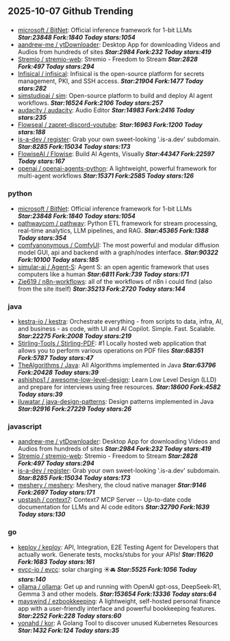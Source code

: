 ## 2025-10-07 Github Trending

### 
* [microsoft / BitNet](https://github.com/microsoft/BitNet): Official inference framework for 1-bit LLMs ***Star:23848 Fork:1840 Today stars:1054***
* [aandrew-me / ytDownloader](https://github.com/aandrew-me/ytDownloader): Desktop App for downloading Videos and Audios from hundreds of sites ***Star:2984 Fork:232 Today stars:419***
* [Stremio / stremio-web](https://github.com/Stremio/stremio-web): Stremio - Freedom to Stream ***Star:2828 Fork:497 Today stars:294***
* [Infisical / infisical](https://github.com/Infisical/infisical): Infisical is the open-source platform for secrets management, PKI, and SSH access. ***Star:21904 Fork:1477 Today stars:282***
* [simstudioai / sim](https://github.com/simstudioai/sim): Open-source platform to build and deploy AI agent workflows. ***Star:16524 Fork:2106 Today stars:257***
* [audacity / audacity](https://github.com/audacity/audacity): Audio Editor ***Star:14983 Fork:2416 Today stars:235***
* [Flowseal / zapret-discord-youtube](https://github.com/Flowseal/zapret-discord-youtube):  ***Star:16963 Fork:1200 Today stars:188***
* [is-a-dev / register](https://github.com/is-a-dev/register): Grab your own sweet-looking '.is-a.dev' subdomain. ***Star:8285 Fork:15034 Today stars:173***
* [FlowiseAI / Flowise](https://github.com/FlowiseAI/Flowise): Build AI Agents, Visually ***Star:44347 Fork:22597 Today stars:167***
* [openai / openai-agents-python](https://github.com/openai/openai-agents-python): A lightweight, powerful framework for multi-agent workflows ***Star:15371 Fork:2585 Today stars:126***

### python
* [microsoft / BitNet](https://github.com/microsoft/BitNet): Official inference framework for 1-bit LLMs ***Star:23848 Fork:1840 Today stars:1054***
* [pathwaycom / pathway](https://github.com/pathwaycom/pathway): Python ETL framework for stream processing, real-time analytics, LLM pipelines, and RAG. ***Star:45365 Fork:1388 Today stars:354***
* [comfyanonymous / ComfyUI](https://github.com/comfyanonymous/ComfyUI): The most powerful and modular diffusion model GUI, api and backend with a graph/nodes interface. ***Star:90322 Fork:10100 Today stars:185***
* [simular-ai / Agent-S](https://github.com/simular-ai/Agent-S): Agent S: an open agentic framework that uses computers like a human ***Star:6811 Fork:739 Today stars:171***
* [Zie619 / n8n-workflows](https://github.com/Zie619/n8n-workflows): all of the workflows of n8n i could find (also from the site itself) ***Star:35213 Fork:2720 Today stars:144***

### java
* [kestra-io / kestra](https://github.com/kestra-io/kestra): Orchestrate everything - from scripts to data, infra, AI, and business - as code, with UI and AI Copilot. Simple. Fast. Scalable. ***Star:22275 Fork:2008 Today stars:219***
* [Stirling-Tools / Stirling-PDF](https://github.com/Stirling-Tools/Stirling-PDF): #1 Locally hosted web application that allows you to perform various operations on PDF files ***Star:68351 Fork:5787 Today stars:47***
* [TheAlgorithms / Java](https://github.com/TheAlgorithms/Java): All Algorithms implemented in Java ***Star:63796 Fork:20428 Today stars:39***
* [ashishps1 / awesome-low-level-design](https://github.com/ashishps1/awesome-low-level-design): Learn Low Level Design (LLD) and prepare for interviews using free resources. ***Star:18600 Fork:4582 Today stars:39***
* [iluwatar / java-design-patterns](https://github.com/iluwatar/java-design-patterns): Design patterns implemented in Java ***Star:92916 Fork:27229 Today stars:26***

### javascript
* [aandrew-me / ytDownloader](https://github.com/aandrew-me/ytDownloader): Desktop App for downloading Videos and Audios from hundreds of sites ***Star:2984 Fork:232 Today stars:419***
* [Stremio / stremio-web](https://github.com/Stremio/stremio-web): Stremio - Freedom to Stream ***Star:2828 Fork:497 Today stars:294***
* [is-a-dev / register](https://github.com/is-a-dev/register): Grab your own sweet-looking '.is-a.dev' subdomain. ***Star:8285 Fork:15034 Today stars:173***
* [meshery / meshery](https://github.com/meshery/meshery): Meshery, the cloud native manager ***Star:9146 Fork:2697 Today stars:171***
* [upstash / context7](https://github.com/upstash/context7): Context7 MCP Server -- Up-to-date code documentation for LLMs and AI code editors ***Star:32790 Fork:1639 Today stars:130***

### go
* [keploy / keploy](https://github.com/keploy/keploy): API, Integration, E2E Testing Agent for Developers that actually work. Generate tests, mocks/stubs for your APIs! ***Star:11620 Fork:1683 Today stars:161***
* [evcc-io / evcc](https://github.com/evcc-io/evcc): solar charging ☀️🚘 ***Star:5525 Fork:1056 Today stars:140***
* [ollama / ollama](https://github.com/ollama/ollama): Get up and running with OpenAI gpt-oss, DeepSeek-R1, Gemma 3 and other models. ***Star:153654 Fork:13336 Today stars:64***
* [mayswind / ezbookkeeping](https://github.com/mayswind/ezbookkeeping): A lightweight, self-hosted personal finance app with a user-friendly interface and powerful bookkeeping features. ***Star:2252 Fork:228 Today stars:60***
* [yonahd / kor](https://github.com/yonahd/kor): A Golang Tool to discover unused Kubernetes Resources ***Star:1432 Fork:124 Today stars:35***
